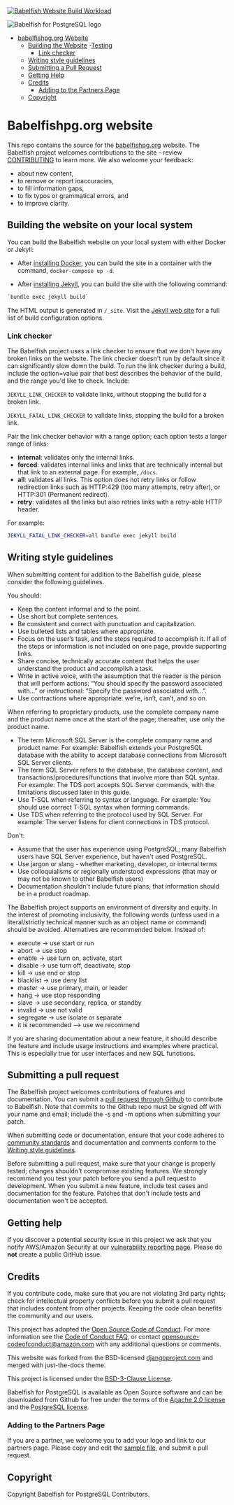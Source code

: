 [![Babelfish Website Build Workload](https://github.com/babelfish-for-postgresql/babelfish_project_website/actions/workflows/jekyll.yml/badge.svg)](https://github.com/babelfish-for-postgresql/babelfish_project_website/actions/workflows/jekyll.yml)

![Babelfish for PostgreSQL logo](assets/images/themed-logo.svg)

- [babelfishpg.org Website](#babelfishpgorg-website)
  - [Building the Website](#building-the-website)
    -[Testing](#testing)
    - [Link checker](#link-checker)
  - [Writing style guidelines](#writing-style-guidelines)
  - [Submitting a Pull Request](#submitting-a-pull-request)
  - [Getting Help](#getting-help)
  - [Credits](#credits)   
    - [Adding to the Partners Page](#adding-to-the-partners-page)
  - [Copyright](#copyright)



# Babelfishpg.org website

This repo contains the source for the [babelfishpg.org](https://babelfishpg.org/) website.  The Babelfish project welcomes contributions to the site - review [CONTRIBUTING](#contributing) to learn more.  We also welcome your feedback:

- about new content,
- to remove or report inaccuracies,
- to fill information gaps,
- to fix typos or grammatical errors, and
- to improve clarity.


## Building the website on your local system

You can build the Babelfish website on your local system with either Docker or Jekyll: 

- After [installing Docker](https://jekyllrb.com/docs/installation/), you can build the site in a container with the command, `docker-compose up -d`. 

- After [installing Jekyll](https://jekyllrb.com/docs/installation/), you can build the site with the following command:

```sh
`bundle exec jekyll build` 
```

 The HTML output is generated in `/_site`. Visit the [Jekyll web site](https://jekyllrb.com/docs/configuration/options/) for a full list of build configuration options.


### Link checker

The Babelfish project uses a link checker to ensure that we don't have any broken links on the website. The link checker doesn't run by default since it can significantly slow down the build. To run the link checker during a build, include the option=value pair that best describes the behavior of the build, and the range you'd like to check.  Include:

`JEKYLL_LINK_CHECKER` to validate links, without stopping the build for a broken link. 

`JEKYLL_FATAL_LINK_CHECKER` to validate links, stopping the build for a broken link.

Pair the link checker behavior with a range option; each option tests a larger range of links:

 - **internal**: validates only the internal links.
 - **forced**: validates internal links and links that are technically internal but that link to an external page. For example, `/docs`.
 - **all**: validates all links. This option does not retry links or follow redirection links such as HTTP:429 (too many attempts, retry after), or HTTP:301 (Permanent redirect).
 - **retry**: validates all the links but also retries links with a retry-able HTTP header.

For example:

```sh
JEKYLL_FATAL_LINK_CHECKER=all bundle exec jekyll build
```


## Writing style guidelines

When submitting content for addition to the Babelfish guide, please consider the following guidelines.

You should:

-  Keep the content informal and to the point.   
-  Use short but complete sentences.  
-  Be consistent and correct with punctuation and capitalization.
-  Use bulleted lists and tables where appropriate.
-  Focus on the user’s task, and the steps required to accomplish it.  If all of the steps or information is 
not included on one page, provide supporting links.
-  Share concise, technically accurate content that helps the user understand the product and accomplish a task.  
-  Write in active voice, with the assumption that the reader is the person that will perform actions: 
“You should specify the password associated with...” or instructional:  “Specify the password associated with...”.
-  Use contractions where appropriate:  we’re, isn’t, can’t, and so on.


When referring to proprietary products, use the complete company name and the product name once at the start 
of the page; thereafter, use only the product name. 

-  The term Microsoft SQL Server is the complete company name and product name.  For example: Babelfish 
extends your PostgreSQL database with the ability to accept database connections from Microsoft SQL Server clients.
-  The term SQL Server refers to the database, the database content, and transactions/procedures/functions that 
involve more than SQL syntax.  For example: The TDS port accepts SQL Server commands, with the limitations discussed later in this guide.
-  Use T-SQL when referring to syntax or language.  For example: You should use correct T-SQL syntax when forming commands.
-  Use TDS when referring to the protocol used by SQL Server.  For example: The server listens for client connections in TDS protocol.


Don't:

-  Assume that the user has experience using PostgreSQL; many Babelfish users have SQL Server experience, but haven't used PostgreSQL.
-  Use jargon or slang - whether marketing, developer, or internal terms
-  Use colloquialisms or regionally understood expressions (that may or may not be known to other Babelfish users) 
-  Documentation shouldn't include future plans; that information should be in a product roadmap.


The Babelfish project supports an environment of diversity and equity.  In the interest of promoting inclusivity, 
the following words (unless used in a literal/strictly technical manner such as an object name or command) should 
be avoided.  Alternatives are recommended below.  Instead of: 

-  execute → use start or run 
-  abort → use stop
-  enable → use turn on, activate, start
-  disable → use turn off, deactivate, stop
-  kill → use end or stop
-  blacklist → use deny list
-  master → use primary, main, or leader
-  hang → use stop responding
-  slave → use secondary, replica, or standby
-  invalid → use not valid
-  segregate → use isolate or separate
-  it is recommended --> use we recommend


If you are sharing documentation about a new feature, it should describe the feature and include usage instructions 
and examples where practical. This is especially true for user interfaces and new SQL functions. 


## Submitting a pull request

The Babelfish project welcomes contributions of features and documentation. You can submit a [pull request 
through Github](https://docs.github.com/en/github/collaborating-with-pull-requests/proposing-changes-to-your-work-with-pull-requests/about-pull-requests) 
to contribute to Babelfish. Note that commits to the Github repo must be signed off with your 
name and email; include the -s and -m options when submitting your patch. 

When submitting code or documentation, ensure that your code adheres to
[community standards](https://www.postgresql.org/docs/current/source.html) and
documentation and comments conform to the [Writing style guidelines](#Writing-style-guidelines). 

Before submitting a pull request, make sure that your change is properly tested; changes shouldn't 
compromise existing features. We strongly recommend you test your patch
before you send a pull request to development. When you submit a new feature, include 
test cases and documentation for the feature.  Patches that don't include tests and documentation won't be 
accepted.


## Getting help

If you discover a potential security issue in this project we ask that you notify AWS/Amazon Security at our [vulnerability reporting page](https://aws.amazon.com/security/vulnerability-reporting/). Please do **not** create a public GitHub issue.


## Credits

If you contribute code, make sure that you are not violating 3rd party rights; check for intellectual property conflicts before you submit a pull request that includes content from other projects. Keeping the code clean benefits the community and our users.

This project has adopted the [Open Source Code of Conduct](CODE_OF_CONDUCT.md). For more information see the [Code of Conduct FAQ](https://aws.github.io/code-of-conduct-faq), or contact [opensource-codeofconduct@amazon.com](mailto:opensource-codeofconduct@amazon.com) with any additional questions or comments.

This website was forked from the BSD-licensed [djangoproject.com](https://github.com/django/djangoproject.com) and merged with just-the-docs theme.

This project is licensed under the [BSD-3-Clause License](LICENSE).

Babelfish for PostgreSQL is available as Open Source software and can be downloaded from Github for
free under the terms of the
[Apache 2.0 license](https://www.apache.org/licenses/LICENSE-2.0) and the
[PostgreSQL license](https://www.postgresql.org/about/licence/).


### Adding to the Partners Page

If you are a partner, we welcome you to add your logo and link to our partners page. Please copy and edit the [sample file](_partners/_sample.md), and submit a pull request.

## Copyright

Copyright Babelfish for PostgreSQL Contributors.
